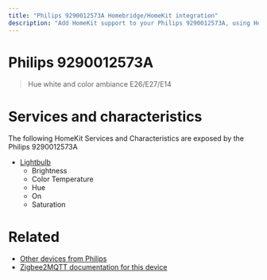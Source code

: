 ```yaml
---
title: "Philips 9290012573A Homebridge/HomeKit integration"
description: "Add HomeKit support to your Philips 9290012573A, using Homebridge, Zigbee2MQTT and homebridge-z2m."
---
```

<!---
This file has been GENERATED using src/docgen/docgen.ts
DO NOT EDIT THIS FILE MANUALLY!
-->
# Philips 9290012573A
> Hue white and color ambiance E26/E27/E14


# Services and characteristics
The following HomeKit Services and Characteristics are exposed by
the Philips 9290012573A

* [Lightbulb](../../light.md)
  * Brightness
  * Color Temperature
  * Hue
  * On
  * Saturation


# Related
* [Other devices from Philips](../index.md#philips)
* [Zigbee2MQTT documentation for this device](https://www.zigbee2mqtt.io/devices/9290012573A.html)